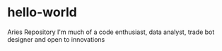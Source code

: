 # hello-world
Aries Repository
I'm much of a code enthusiast, data analyst, trade bot designer and open to innovations
